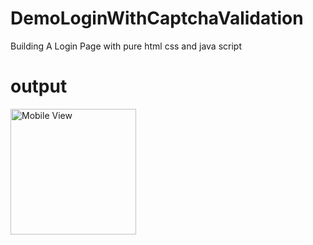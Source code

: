 # DemoLoginWithCaptchaValidation
Building A Login Page with pure html css and java script


# output


<img width="201" alt="Mobile View" src="https://github.com/alokranjan2594/DemoLoginWithCaptchaValidation/assets/112382688/e5b53a0b-ffb6-4e75-9188-5e0eadb9ac5d">
